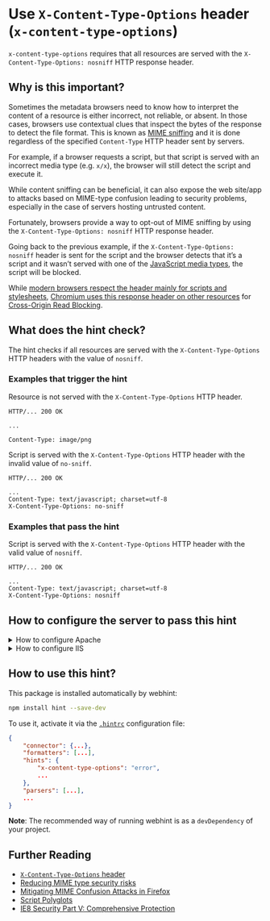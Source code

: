 # Use `X-Content-Type-Options` header (`x-content-type-options`)

`x-content-type-options` requires that all resources are
served with the `X-Content-Type-Options: nosniff`
HTTP response header.

## Why is this important?

Sometimes the metadata browsers need to know how to interpret the
content of a resource is either incorrect, not reliable, or absent.
In those cases, browsers use contextual clues that inspect the bytes
of the response to detect the file format. This is known as [MIME
sniffing][mime sniffing spec] and it is done regardless of the specified
`Content-Type` HTTP header sent by servers.

For example, if a browser requests a script, but that script is served
with an incorrect media type (e.g. `x/x`), the browser will still detect
the script and execute it.

While content sniffing can be beneficial, it can also expose the web
site/app to attacks based on MIME-type confusion leading to security
problems, especially in the case of servers hosting untrusted content.

Fortunately, browsers provide a way to opt-out of MIME sniffing by
using the `X-Content-Type-Options: nosniff` HTTP response header.

Going back to the previous example, if the `X-Content-Type-Options: nosniff`
header is sent for the script and the browser detects that it’s a script
and it wasn’t served with one of the [JavaScript media types][javascript
media types], the script will be blocked.

While [modern browsers respect the header mainly for scripts and
stylesheets][fetch spec blocking], [Chromium uses this response header on
other resources][chromium ssca] for
[Cross-Origin Read Blocking][chromium corb].

## What does the hint check?

The hint checks if all resources are served with the
`X-Content-Type-Options` HTTP headers with the value of `nosniff`.

### Examples that **trigger** the hint

Resource is not served with the
`X-Content-Type-Options` HTTP header.

```text
HTTP/... 200 OK

...

Content-Type: image/png
```

Script is served with the `X-Content-Type-Options` HTTP header
with the invalid value of `no-sniff`.

```text
HTTP/... 200 OK

...
Content-Type: text/javascript; charset=utf-8
X-Content-Type-Options: no-sniff
```

### Examples that **pass** the hint

Script is served with the `X-Content-Type-Options` HTTP header
with the valid value of `nosniff`.

```text
HTTP/... 200 OK

...
Content-Type: text/javascript; charset=utf-8
X-Content-Type-Options: nosniff
```

## How to configure the server to pass this hint

<details><summary>How to configure Apache</summary>

Apache can be configured to add headers using the [`Header`
directive][header directive].

```apache
<IfModule mod_headers.c>
    Header always set X-Content-Type-Options nosniff
</IfModule>
```

Note that:

* The above snippet works with Apache `v2.2.0+`, but you need to have
  [`mod_headers`][mod_headers] [enabled][how to enable apache modules]
  for it to take effect.

* If you have access to the [main Apache configuration file][main
  apache conf file] (usually called `httpd.conf`), you should add
  the logic in, for example, a [`<Directory>`][apache directory]
  section in that file. This is usually the recommended way as
  [using `.htaccess` files slows down][htaccess is slow] Apache!

  If you don't have access to the main configuration file (quite
  common with hosting services), add the snippets in a `.htaccess`
  file in the root of the web site/app.

For the complete set of configurations, not just for this rule, see
the [Apache server configuration related documentation][apache config].

</details>

<details>

<summary>How to configure IIS</summary>

You can add this header unconditionally to all responses.

```xml
<configuration>
     <system.webServer>
        <httpProtocol>
            <customHeaders>
                <add name="X-Content-Type-Options" value="nosniff" />
            </customHeaders>
        </httpProtocol>
    </system.webServer>
</configuration>
```

Note that:

* The above snippet works with IIS 7+.
* You should use the above snippet in the `web.config` of your
  application.

For the complete set of configurations, not just for this rule,
see the [IIS server configuration related documentation][iis config].

</details>

## How to use this hint?

This package is installed automatically by webhint:

```bash
npm install hint --save-dev
```

To use it, activate it via the [`.hintrc`][hintrc] configuration file:

```json
{
    "connector": {...},
    "formatters": [...],
    "hints": {
        "x-content-type-options": "error",
        ...
    },
    "parsers": [...],
    ...
}
```

**Note**: The recommended way of running webhint is as a `devDependency` of
your project.

## Further Reading

* [`X-Content-Type-Options` header](https://fetch.spec.whatwg.org/#x-content-type-options-header)
* [Reducing MIME type security risks](https://msdn.microsoft.com/en-us/library/gg622941.aspx)
* [Mitigating MIME Confusion Attacks in Firefox](https://blog.mozilla.org/security/2016/08/26/mitigating-mime-confusion-attacks-in-firefox/)
* [Script Polyglots](https://blogs.msdn.microsoft.com/ieinternals/2014/11/24/script-polyglots/)
* [IE8 Security Part V: Comprehensive Protection](https://blogs.msdn.microsoft.com/ie/2008/07/02/ie8-security-part-v-comprehensive-protection/)

<!-- Link labels: -->

[chromium corb]: https://chromium.googlesource.com/chromium/src/+/master/services/network/cross_origin_read_blocking_explainer.md
[chromium ssca]: https://www.chromium.org/Home/chromium-security/ssca
[fetch spec blocking]: https://fetch.spec.whatwg.org/#should-response-to-request-be-blocked-due-to-nosniff%3F
[fetch spec issue]: https://github.com/whatwg/fetch/issues/395
[hintrc]: https://webhint.io/docs/user-guide/configuring-webhint/summary/
[javascript media types]: https://html.spec.whatwg.org/multipage/scripting.html#javascript-mime-type
[mime sniffing spec]: https://mimesniff.spec.whatwg.org/

<!-- Apache links -->

[apache config]: https://webhint.io/docs/user-guide/server-configurations/apache/
[apache directory]: https://httpd.apache.org/docs/current/mod/core.html#directory
[header directive]: https://httpd.apache.org/docs/current/mod/mod_headers.html#header
[how to enable apache modules]: https://github.com/h5bp/server-configs-apache/tree/7eb30da6a06ec4fc24daf33c75b7bd86f9ad1f68#enable-apache-httpd-modules
[htaccess is slow]: https://httpd.apache.org/docs/current/howto/htaccess.html#when
[main apache conf file]: https://httpd.apache.org/docs/current/configuring.html#main
[mod_headers]: https://httpd.apache.org/docs/current/mod/mod_headers.html

<!-- IIS links -->

[iis config]: https://webhint.io/docs/user-guide/server-configurations/iis/
